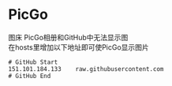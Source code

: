 # PicGo
图床
PicGo相册和GitHub中无法显示图    
在hosts里增加以下地址即可使PicGo显示图片
```
# GitHub Start 
151.101.184.133    raw.githubusercontent.com
# GitHub End
```
